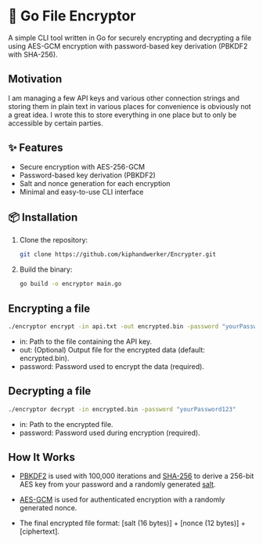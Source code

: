 # 🔐 Go File Encryptor
A simple CLI tool written in Go for securely encrypting and decrypting a file using AES-GCM encryption with password-based key derivation (PBKDF2 with SHA-256).

## Motivation
I am managing a few API keys and various other connection strings and storing them in plain text in various places for convenience is obviously not a great idea. I wrote this to store everything in one place but to only be accessible by certain parties.

## ✨ Features
- Secure encryption with AES-256-GCM
- Password-based key derivation (PBKDF2)
- Salt and nonce generation for each encryption
- Minimal and easy-to-use CLI interface

## 📦 Installation

1. Clone the repository:
   ```bash
   git clone https://github.com/kiphandwerker/Encrypter.git
    ```

2. Build the binary:
    ```bash
    go build -o encryptor main.go
    ```

## Encrypting a file

```bash
./encryptor encrypt -in api.txt -out encrypted.bin -password "yourPassword123"
```

- in: Path to the file containing the API key.
- out: (Optional) Output file for the encrypted data (default: encrypted.bin).
- password: Password used to encrypt the data (required).

## Decrypting a file
```bash
./encryptor decrypt -in encrypted.bin -password "yourPassword123"
```

- in: Path to the encrypted file.
- password: Password used during encryption (required).

## How It Works
- [PBKDF2](https://en.wikipedia.org/wiki/PBKDF2) is used with 100,000 iterations and [SHA-256](https://en.wikipedia.org/wiki/SHA-2) to derive a 256-bit AES key from your password and a randomly generated [salt](https://en.wikipedia.org/wiki/Salt_%28cryptography%29).


- [AES-GCM](https://en.wikipedia.org/wiki/Galois/Counter_Mode) is used for authenticated encryption with a randomly generated nonce.

- The final encrypted file format: [salt (16 bytes)] + [nonce (12 bytes)] + [ciphertext].